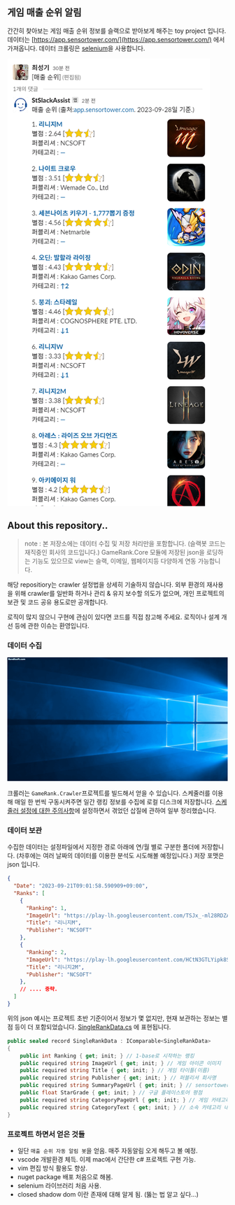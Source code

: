 ## 게임 매출 순위 알림

간간히 찾아보는 게임 매출 순위 정보를 슬랙으로 받아보게 해주는 toy project 입니다. 데이터는 [https://app.sensortower.com/](https://app.sensortower.com/) 에서 가져옵니다. 
데이터 크롤링은 [selenium](https://www.selenium.dev/)을 사용합니다.

![](./Document/Images/message_example.png)

## About this repository..

> note : 본 저장소에는 데이터 수집 및 저장 처리만을 포함합니다. (슬랙봇 코드는 재직중인 회사의 코드입니다.)
> GameRank.Core 모듈에 저장된 json을 로딩하는 기능도 있으므로 view는 슬랙, 이메일, 웹페이지등 다양하게 연동 가능합니다.

해당 repositiory는 crawler 설정법을 상세히 기술하지 않습니다. 외부 환경의 재사용을 위해 crawler를 일반화 하거나 관리 & 유지 보수할 의도가 없으며, 개인 프로젝트의 보관 및 코드 공유 용도로만 공개합니다. 

로직이 많지 않으니 구현에 관심이 있다면 코드를 직접 참고해 주세요. 로직이나 설계 개선 등에 관한 이슈는 환영입니다.

### 데이터 수집

![](./Document/Images/crawler_example.gif)

크롤러는 `GameRank.Crawler`프로젝트를 빌드해서 얻을 수 있습니다. 스케줄러를 이용해 매일 한 번씩 구동시켜주면 일간 랭킹 정보를 수집에 로컬 디스크에 저장합니다. [스케줄러 설정에 대한 주의사항](./Document/SchedulerSetting.md)에 설정하면서 겪었던 삽질에 관하여 일부 정리했습니다.

### 데이터 보관

수집한 데이터는 설정파일에서 지정한 경로 아래에 연/월 별로 구분한 폴더에 저장합니다. (차후에는 여러 날짜의 데이터를 이용한 분석도 시도해볼 예정입니다.) 저장 포맷은 json 입니다. 

```json
{
  "Date": "2023-09-21T09:01:58.590909+09:00",
  "Ranks": [
    {
      "Ranking": 1,
      "ImageUrl": "https://play-lh.googleusercontent.com/TSJx_-ml28RDZAN1popUnr2G0AKJS8xeoCh975QKOeF21FQl5J5lNCuJmaOi_7ufCYI=s48",
      "Title": "리니지M",
      "Publisher": "NCSOFT"
    },
    {
      "Ranking": 2,
      "ImageUrl": "https://play-lh.googleusercontent.com/HCtN3GTLYipk8Sn7zFhV501RkpxBnTpLacU8dC5EU-N8RoI7kGr7GB7kFELull9riO0=s48",
      "Title": "리니지2M",
      "Publisher": "NCSOFT"
    },
    // .... 중략. 
  ]
}
```

위의 json 예시는 프로젝트 초반 기준이어서 정보가 몇 없지만, 현재 보관하는 정보는 별점 등이 더 포함되었습니다. [SingleRankData.cs](./GameRank.Core/SingleRankData.cs) 에 표현됩니다.

```csharp
public sealed record SingleRankData : IComparable<SingleRankData>
{
    public int Ranking { get; init; } // 1-base로 시작하는 랭킹
    public required string ImageUrl { get; init; } // 게임 아이콘 이미지
    public required string Title { get; init; } // 게임 타이틀(이름)
    public required string Publisher { get; init; } // 퍼블리셔 회사명
    public required string SummaryPageUrl { get; init; } // sensortower가 제공하는 게임 상세페이지 url
    public float StarGrade { get; init; } // 구글 플레이스토어 평점
    public required string CategoryPageUrl { get; init; } // 게임 카테고리 순위 변동 정보 페이지 url
    public required string CategoryText { get; init; } // 소속 카테고리 내 순위 등락 정보 (ex: ↑2, ↓1, -)
}
```

### 프로젝트 하면서 얻은 것들

* 일단 `매출 순위 자동 알림 봇`을 얻음. 매주 자동알림 오게 해두고 볼 예정.
* vscode 개발환경 체득. 이제 mac에서 간단한 c# 프로젝트 구현 가능.
* vim 편집 방식 활용도 향상.
* nuget package 배포 처음으로 해봄.
* selenium 라이브러리 처음 사용.
* closed shadow dom 이란 존재에 대해 알게 됨. (뚫는 법 알고 싶다...)